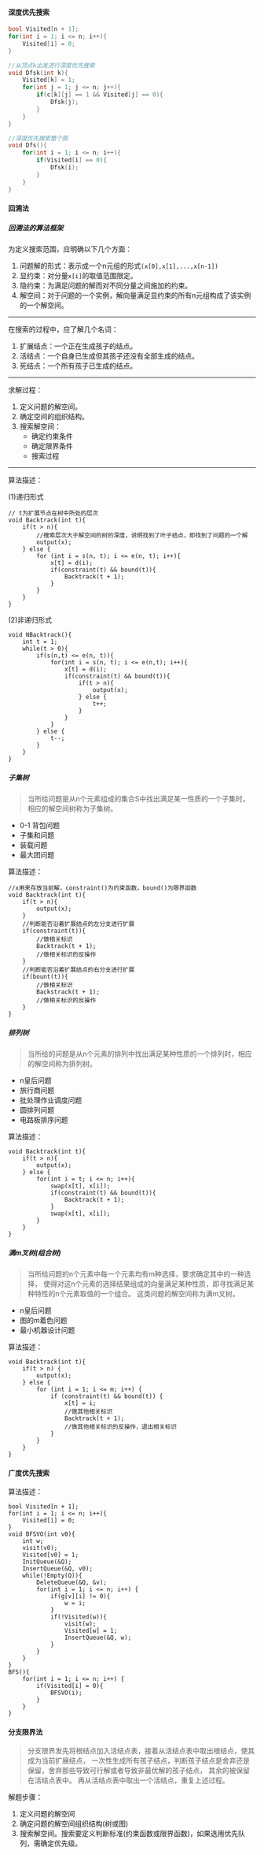 
#### 深度优先搜索

```c++
bool Visited[n + 1];
for(int i = 1; i <= n; i++){
    Visited[i] = 0;
}

//从顶点k出发进行深度优先搜索
void Dfsk(int k){
    Visited[k] = 1;
    for(int j = 1; j <= n; j++){
        if(c[k][j] == 1 && Visited[j] == 0){
            Dfsk(j);
        }
    }
}

//深度优先搜索整个图
void Dfs(){
    for(int i = 1; i <= n; i++){
        if(Visited[i] == 0){
            Dfsk(i);
        }
    }
}

```

#### 回溯法

##### 回溯法的算法框架
为定义搜索范围，应明确以下几个方面：
1. 问题解的形式：表示成一个n元组的形式`(x[0],x[1],...,x[n-1])`
2. 显约束：对分量`x[i]`的取值范围限定。
3. 隐约束：为满足问题的解而对不同分量之间施加的约束。
4. 解空间：对于问题的一个实例，解向量满足显约束的所有n元组构成了该实例的一个解空间。

----

在搜索的过程中，应了解几个名词：
1. 扩展结点：一个正在生成孩子的结点。
2. 活结点：一个自身已生成但其孩子还没有全部生成的结点。
3. 死结点：一个所有孩子已生成的结点。

----

求解过程：
1. 定义问题的解空间。
2. 确定空间的组织结构。
3. 搜索解空间：
    - 确定约束条件
    - 确定限界条件
    - 搜索过程

----

算法描述：

(1)递归形式

```
// t为扩展节点在树中所处的层次
void Backtrack(int t){
    if(t > n){
        //搜索层次大于解空间的树的深度，说明找到了叶子结点，即找到了问题的一个解
        output(x);
    } else {
        for (int i = s(n, t); i <= e(n, t); i++){
            x[t] = d(i);
            if(constraint(t) && bound(t)){
                Backtrack(t + 1);
            }
        }
    }
}
```

(2)非递归形式

```
void NBacktrack(){
    int t = 1;
    while(t > 0){
        if(s(n,t) <= e(n, t)){
            for(int i = s(n, t); i <= e(n,t); i++){
                x[t] = d(i);
                if(constraint(t) && bound(t)){
                    if(t > n){
                        output(x);
                    } else {
                        t++;
                    }
                }
            }
        } else {
            t--;
        }
    }
}
```

##### 子集树

> 当所给问题是从n个元素组成的集合S中找出满足某一性质的一个子集时，相应的解空间树称为子集树。
- 0-1 背包问题
- 子集和问题
- 装载问题
- 最大团问题

算法描述：

```
//x用来存放当前解，constraint()为约束函数，bound()为限界函数
void Backtrack(int t){
    if(t > n){
        output(x);
    }
    //判断能否沿着扩展结点的左分支进行扩展
    if(constraint(t)){
        //做相关标识
        Backtrack(t + 1);
        //做相关标识的反操作
    }
    //判断能否沿着扩展结点的右分支进行扩展
    if(bount(t)){
        //做相关标识
        Backstrack(t + 1);
        //做相关标识的反操作
    }
}
```

##### 排列树

> 当所给的问题是从n个元素的排列中找出满足某种性质的一个排列时，相应的解空间称为排列树。
- n皇后问题
- 旅行商问题
- 批处理作业调度问题
- 圆排列问题
- 电路板排序问题

算法描述：

```
void Backtrack(int t){
    if(t > n){
        output(x);
    } else {
        for(int i = t; i <= n; i++){
            swap(x[t], x[i]);
            if(constraint(t) && bound(t)){
                Backtrack(t + 1);
            }
            swap(x[t], x[i]);
        }
    }
}
```

##### 满m叉树(组合树)
> 当所给问题的n个元素中每一个元素均有m种选择，要求确定其中的一种选择，
使得对这n个元素的选择结果组成的向量满足某种性质，即寻找满足某种特性的n个元素取值的一个组合。
这类问题的解空间称为满m叉树。
- n皇后问题
- 图的m着色问题
- 最小机器设计问题

算法描述：

```
void Backtrack(int t){
    if(t > n) {
        output(x);
    } else {
        for (int i = 1; i <= m; i++) {
            if (constraint(t) && bound(t)) {
                x[t] = i;
                //做其他相关标识
                Backtrack(t + 1);
                //做其他相关标识的反操作，退出相关标识
            }
        }
    }
}
```

#### 广度优先搜索

算法描述：

```
bool Visited[n + 1];
for(int i = 1; i <= n; i++){
    Visited[i] = 0;
}
void BFSVO(int v0){
    int w;
    visit(v0);
    Visited[v0] = 1;
    InitQueue(&Q);
    InsertQueue(&Q, v0);
    while(!Empty(Q)){
        DeleteQueue(&Q, &v);
        for(int i = 1; i <= n; i++) {
            if(g[v][i] != 0){
                w = i;
            }
            if(!Visited(w)){
                visit(w);
                Visited[w] = 1;
                InsertQueue(&Q, w);
            }
        }
    }
}
BFS(){
    for(int i = 1; i <= n; i++) {
        if(Visited[i] = 0){
            BFSVO(i);
        }
    }
}

```

#### 分支限界法
> 分支限界发先将根结点加入活结点表，接着从活结点表中取出根结点，使其成为当前扩展结点，
一次性生成所有孩子结点，判断孩子结点是舍弃还是保留，舍弃那些导致可行解或者导致非最优解的孩子结点，
其余的被保留在活结点表中。
再从活结点表中取出一个活结点，重复上述过程。

解题步骤：
1. 定义问题的解空间
2. 确定问题的解空间组织结构(树或图)
3. 搜索解空间。搜索要定义判断标准(约束函数或限界函数)，如果选用优先队列，需确定优先级。

